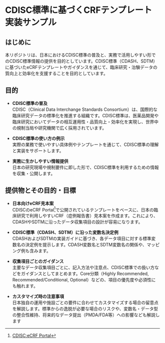 # CDISC標準に基づくCRFテンプレート実装サンプル

## はじめに
本リポジトリは、日本におけるCDISC標準の普及と、実務で活用しやすい形でのCDISC標準情報の提供を目的としています。CDISC標準（CDASH、SDTM）に基づいたeCRFテンプレートやガイダンスを通じて、臨床研究・治験データの質向上と効率化を支援することを目的としています。

## 目的
- **CDISC標準の普及**<br />
CDISC（Clinical Data Interchange Standards Consortium）は、国際的な臨床研究データの標準化を推進する組織です。CDISC標準は、医薬品開発や臨床研究においてデータの相互運用性・品質向上・効率化を実現し、世界中の規制当局や研究機関で広く採用されています。

- **CDISC標準の使い方の例示**<br />
実際の業務で使いやすい具体例やテンプレートを通じて、CDISC標準の理解と実装をサポートします。

- **実務に生かしやすい情報提供**<br />
日本の研究現場や規制要件に即した形で、CDISC標準を利用するための情報を収集・公開します。

## 提供物とその目的・目標
- **日本向けeCRF見本案**<br />
CDISCのeCRF Portal[^1]で公開されているテンプレートをベースに、日本の臨床研究で利用しやすいCRF（症例報告書）見本案を作成ます。これにより、CDASHやSDTMに沿ったデータ収集項目の設計が容易になります。

- **CDISC標準（CDASH、SDTM）に沿った変数名決定例**<br />
CDASHおよびSDTMの実装ガイドに基づき、各データ項目に対する標準変数名の決定例を提示します。CDASH変数名とSDTM変数名の関係や、マッピング例も含みます。

- **収集項目ごとのガイダンス**<br />
主要なデータ収集項目ごとに、記入方法や注意点、CDISC標準での扱い方などをガイダンスとしてまとめます。Core分類（Highly Recommended, Recommended/Conditional, Optional）などの、項目の優先度や必須性にも触れます。

- **カスタマイズ時の注意事項**<br />
日本独自の運用や施設ごとの要件に合わせてカスタマイズする場合の留意点を解説します。標準からの逸脱が必要な場合のリスクや、変数名・データ型の整合性維持、将来的なデータ提出（PMDA/FDA等）への影響なども解説します

[^1]:[CDISC:eCRF Portal](https://www.cdisc.org/kb/ecrf)
